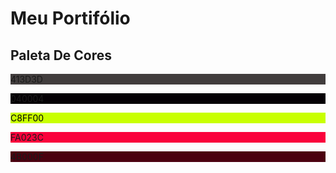 # Meu Portifólio

## Paleta De Cores
<p style="background: #413D3D;">413D3D</p>
<p style="background: #040004;">040004</p>
<p style="background: #C8FF00;color: #000;">C8FF00</p>
<p style="background: #FA023C;">FA023C</p>
<p style="background: #4B000F;">4B000F</p>